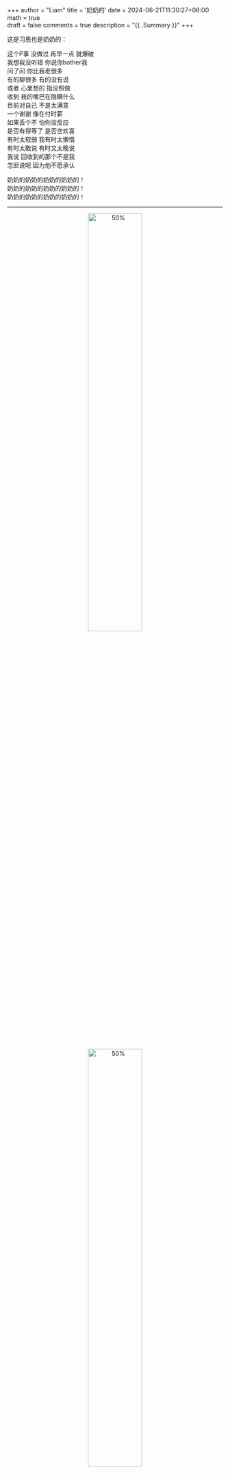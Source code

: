 +++
author = "Liam"
title = '奶奶的'
date = 2024-06-21T11:30:27+08:00
math = true                                
draft = false
comments = true
description = "{{ .Summary }}"
+++

这是习思也是奶奶的：<br>

这个P事 没做过 再早一点 就爆破<br>
我想我没听错 你说你bother我<br>
问了问 你比我老很多<br>
有的聊很多 有的没有说<br>
或者 心里想的 指没照做<br>
收到 我的嘴巴在隐瞒什么<br>
目前对自己 不是太满意<br>
一个谢谢 像在付时薪<br>
如果丢个不 怕你没反应<br>
是否有得等了 是否空欢喜<br>
有时太软弱 我有时太懒惰<br>
有时太敢说 有时又太晚说<br>
我说 回收到的那个不是我<br>
怎麽说呢 因为他不愿承认<br>

奶奶的奶奶的奶奶的奶奶的！<br>
奶奶的奶奶的奶奶的奶奶的！<br>
奶奶的奶奶的奶奶的奶奶的！<br>

-----


<div align="center">    
<img src="https://picx.zhimg.com/80/v2-168f302dbfdbabccac3077a5d391c773_1440w.png" alt="50%" width="50%" height="auto">
<img src="https://picx.zhimg.com/80/v2-ea9d4879b9444b96468aeb61d12dd41f_1440w.png" alt="50%" width="50%" height="auto">
</div>



-----

附上解决方案（不知道Excel能不能直接做）

```python
import pandas as pd

df1 = pd.read_excel('data/A04232A1100071011-+成绩上报Excel模板.xls')
df2 = pd.read_excel('data/雨课堂作业和期中成绩.xlsx')

# 选择需要列
df2 = df2[['姓名', '雨课堂作业折合分=总分/18*0.2', '期中成绩']]
# 使用姓名列来合并两个DF
df_merged = pd.merge(df1, df2, on='姓名', how='left')
#之所以head是要查看合并后的名字
df_merged.head()
```

```python
# 更新成绩列
df1['雨课堂作业折合分=总分/18*0.2'] = df_merged['雨课堂作业折合分=总分/18*0.2_y']
df1['期中成绩'] = df_merged['期中成绩_y']

# 保存更新后的Excel文件
df1.to_excel('更新后的成绩表.xlsx', index=False)

print("奶奶的老登")
```

